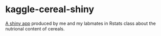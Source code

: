 # kaggle-cereal-shiny
[A shiny app](https://warren-sink.shinyapps.io/CerealNutritionContentKaggle/) produced by me and my labmates in Rstats class about the nutrional content of cereals.
